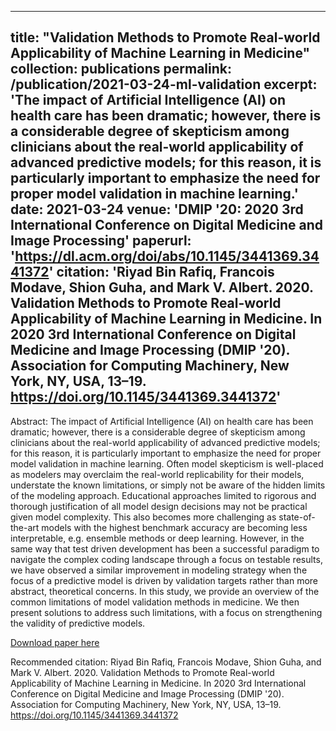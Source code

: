 <!-- ---
title: "Paper Title Number 1"
collection: publications
permalink: /publication/2009-10-01-paper-title-number-1
excerpt: 'This paper is about the number 1. The number 2 is left for future work.'
date: 2009-10-01
venue: 'Journal 1'
paperurl: 'http://academicpages.github.io/files/paper1.pdf'
citation: 'Your Name, You. (2009). &quot;Paper Title Number 1.&quot; <i>Journal 1</i>. 1(1).'
---
This paper is about the number 1. The number 2 is left for future work.

[Download paper here](http://academicpages.github.io/files/paper1.pdf)

Recommended citation: Your Name, You. (2009). "Paper Title Number 1." <i>Journal 1</i>. 1(1). -->
---
title: "Validation Methods to Promote Real-world Applicability of Machine Learning in Medicine"
collection: publications
permalink: /publication/2021-03-24-ml-validation
excerpt: 'The impact of Artificial Intelligence (AI) on health care has been dramatic; however, there is a considerable degree of skepticism among clinicians about the real-world applicability of advanced predictive models; for this reason, it is particularly important to emphasize the need for proper model validation in machine learning.'
date: 2021-03-24
venue: 'DMIP '20: 2020 3rd International Conference on Digital Medicine and Image Processing'
paperurl: 'https://dl.acm.org/doi/abs/10.1145/3441369.3441372'
citation: 'Riyad Bin Rafiq, Francois Modave, Shion Guha, and Mark V. Albert. 2020. Validation Methods to Promote Real-world Applicability of Machine Learning in Medicine. In 2020 3rd International Conference on Digital Medicine and Image Processing (DMIP '20). Association for Computing Machinery, New York, NY, USA, 13–19. https://doi.org/10.1145/3441369.3441372'
---
Abstract: The impact of Artificial Intelligence (AI) on health care has been dramatic; however, there is a considerable degree of skepticism among clinicians about the real-world applicability of advanced predictive models; for this reason, it is particularly important to emphasize the need for proper model validation in machine learning. Often model skepticism is well-placed as modelers may overclaim the real-world replicability for their models, understate the known limitations, or simply not be aware of the hidden limits of the modeling approach. Educational approaches limited to rigorous and thorough justification of all model design decisions may not be practical given model complexity. This also becomes more challenging as state-of-the-art models with the highest benchmark accuracy are becoming less interpretable, e.g. ensemble methods or deep learning. However, in the same way that test driven development has been a successful paradigm to navigate the complex coding landscape through a focus on testable results, we have observed a similar improvement in modeling strategy when the focus of a predictive model is driven by validation targets rather than more abstract, theoretical concerns. In this study, we provide an overview of the common limitations of model validation methods in medicine. We then present solutions to address such limitations, with a focus on strengthening the validity of predictive models.

[Download paper here](http://academicpages.github.io/files/3441369.3441372.pdf)

Recommended citation: Riyad Bin Rafiq, Francois Modave, Shion Guha, and Mark V. Albert. 2020. Validation Methods to Promote Real-world Applicability of Machine Learning in Medicine. In 2020 3rd International Conference on Digital Medicine and Image Processing (DMIP '20). Association for Computing Machinery, New York, NY, USA, 13–19. https://doi.org/10.1145/3441369.3441372

